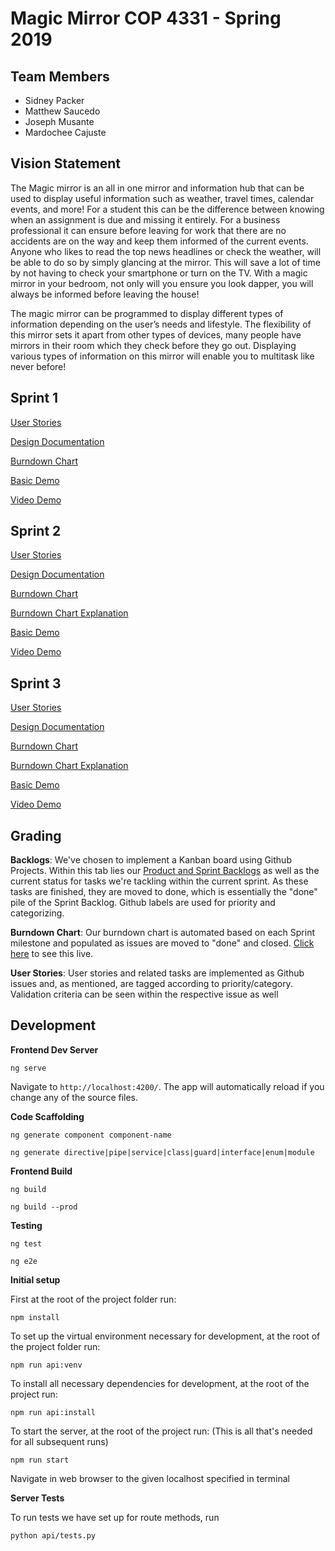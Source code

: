 # Magic Mirror COP 4331 - Spring 2019

## Team Members
* Sidney Packer
* Matthew Saucedo
* Joseph Musante
* Mardochee Cajuste

## Vision Statement

The Magic mirror is an all in one mirror and information hub that can be used to display useful information such as weather, travel times, calendar events, and more! For a student this can be the difference between knowing when an assignment is due and missing it entirely. For a business professional it can ensure before leaving for work that there are no accidents are on the way and keep them informed of the current events. Anyone who likes to read the top news headlines or check the weather, will be able to do so by simply glancing at the mirror. This will save a lot of time by not having to check your smartphone or turn on the TV. With a magic mirror in your bedroom, not only will you ensure you look dapper, you will always be informed before leaving the house! 

The magic mirror can be programmed to display different types of information depending on the user’s needs and lifestyle. The flexibility of this mirror sets it apart from other types of devices, many people have mirrors in their room which they check before they go out. Displaying various types of information on this mirror will enable you to multitask like never before! 

## Sprint 1

[User Stories](https://github.com/jrmusan/Magic-Mirror/blob/master/Sprint%201/User_Stories.md)

[Design Documentation](https://github.com/jrmusan/Magic-Mirror/blob/master/Sprint%201/Design_Documentation.md)

[Burndown Chart](http://radekstepan.com/burnchart/#!/jrmusan/Magic-Mirror "Burndown Chart")

[Basic Demo](http://magic-mirror-demo.s3-website.us-east-2.amazonaws.com "Clock Demo")

[Video Demo](https://www.youtube.com/watch?v=QUPxffKtH3Q&feature=youtu.be "Video Demo")

## Sprint 2

[User Stories](https://github.com/jrmusan/Magic-Mirror/blob/master/Sprint%201/User_Stories.md)

[Design Documentation](https://github.com/jrmusan/Magic-Mirror/blob/master/Sprint%202/New_Design_Documentation.md)

[Burndown Chart](http://radekstepan.com/burnchart/#!/jrmusan/Magic-Mirror "Burndown Chart")

[Burndown Chart Explanation ](https://github.com/jrmusan/Magic-Mirror/blob/master/Sprint%202/Burnown%20description.md "Burndown Chart")


[Basic Demo](http://magic-mirror-demo.s3-website.us-east-2.amazonaws.com "Clock Demo")

[Video Demo](https://github.com/jrmusan/Magic-Mirror/blob/master/Sprint%202/video-demo.gif "Video Demo")

## Sprint 3

[User Stories](https://github.com/jrmusan/Magic-Mirror/blob/master/Sprint%201/User_Stories.md)

[Design Documentation](https://github.com/jrmusan/Magic-Mirror/blob/master/Sprint%202/New_Design_Documentation.md)

[Burndown Chart](http://radekstepan.com/burnchart/#!/jrmusan/Magic-Mirror "Burndown Chart")

[Burndown Chart Explanation ](https://github.com/jrmusan/Magic-Mirror/blob/master/Sprint%202/Burnown%20description.md "Burndown Chart")

[Basic Demo](https://raw.githubusercontent.com/jrmusan/Magic-Mirror/master/Sprint%203/2019-04-08%2014.40.33.gif "Clock Demo")

[Video Demo](https://youtu.be/567eV4jmeXc "Video Demo")

## Grading

**Backlogs**: We've chosen to implement a Kanban board using Github Projects. Within this tab lies our [Product and Sprint Backlogs](https://github.com/jrmusan/Magic-Mirror/projects/1) as well as the current status for tasks we're tackling within the current sprint. As these tasks are finished, they are moved to done, which is essentially the "done" pile of the Sprint Backlog. Github labels are used for priority and categorizing.

**Burndown Chart**: Our burndown chart is automated based on each Sprint milestone and populated as issues are moved to "done" and closed. [Click here](http://radekstepan.com/burnchart/#!/jrmusan/Magic-Mirror) to see this live.

**User Stories**: User stories and related tasks are implemented as Github issues and, as mentioned, are tagged according to priority/category. Validation criteria can be seen within the respective issue as well

## Development
**Frontend Dev Server**

```
ng serve
```

Navigate to `http://localhost:4200/`. The app will automatically reload if you change any of the source files.

**Code Scaffolding**

```
ng generate component component-name
```

```
ng generate directive|pipe|service|class|guard|interface|enum|module
```

**Frontend Build**

```
ng build
```

```
ng build --prod
```

**Testing**

```
ng test
```

```
ng e2e
```

**Initial setup**

First at the root of the project folder run:

```
npm install
```

To set up the virtual environment necessary for development, at the root of the project folder run:

```
npm run api:venv
```

To install all necessary dependencies for development, at the root of the project run:

```
npm run api:install
```

To start the server, at the root of the project run: (This is all that's needed for all subsequent runs)

```
npm run start
```


Navigate in web browser to the given localhost specified in terminal 

**Server Tests**

To run tests we have set up for route methods, run

```
python api/tests.py
```
